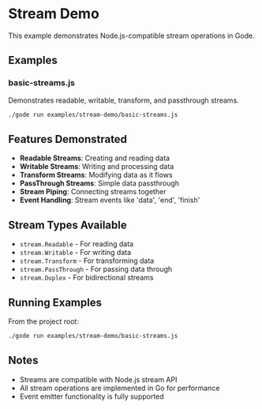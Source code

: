 # Stream Demo

This example demonstrates Node.js-compatible stream operations in Gode.

## Examples

### basic-streams.js
Demonstrates readable, writable, transform, and passthrough streams.
```bash
./gode run examples/stream-demo/basic-streams.js
```

## Features Demonstrated

- **Readable Streams**: Creating and reading data
- **Writable Streams**: Writing and processing data
- **Transform Streams**: Modifying data as it flows
- **PassThrough Streams**: Simple data passthrough
- **Stream Piping**: Connecting streams together
- **Event Handling**: Stream events like 'data', 'end', 'finish'

## Stream Types Available

- `stream.Readable` - For reading data
- `stream.Writable` - For writing data
- `stream.Transform` - For transforming data
- `stream.PassThrough` - For passing data through
- `stream.Duplex` - For bidirectional streams

## Running Examples

From the project root:
```bash
./gode run examples/stream-demo/basic-streams.js
```

## Notes

- Streams are compatible with Node.js stream API
- All stream operations are implemented in Go for performance
- Event emitter functionality is fully supported